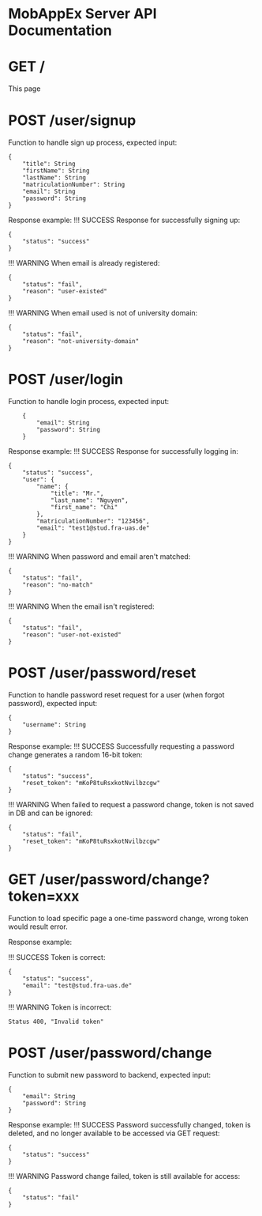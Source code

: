 # **MobAppEx Server API Documentation**


GET /
=========
This page

POST /user/signup
=========
Function to handle sign up process, expected input:
~~~~
{
    "title": String 
    "firstName": String 
    "lastName": String 
    "matriculationNumber": String 
    "email": String 
    "password": String 
}
~~~~

Response example:
!!! SUCCESS
    Response for successfully signing up:
~~~~
{
    "status": "success"
}
~~~~

!!! WARNING
    When email is already registered:
~~~~
{
    "status": "fail",
    "reason": "user-existed"
}
~~~~

!!! WARNING
    When email used is not of university domain:
~~~~
{
    "status": "fail",
    "reason": "not-university-domain"
}
~~~~

POST /user/login
=========
Function to handle login process, expected input:
~~~~
    {
		"email": String
		"password": String
    }
~~~~

Response example: 
!!! SUCCESS
    Response for successfully logging in:
~~~~
{
    "status": "success",
    "user": {
        "name": {
            "title": "Mr.",
            "last_name": "Nguyen",
            "first_name": "Chi"
        },
        "matriculationNumber": "123456",
        "email": "test1@stud.fra-uas.de"
    }
}
~~~~
!!! WARNING
    When password and email aren't matched:
~~~~
{
    "status": "fail",
    "reason": "no-match"
}
~~~~
!!! WARNING
    When the email isn't registered:
~~~~
{
    "status": "fail",
    "reason": "user-not-existed"
}
~~~~
POST /user/password/reset
=========
Function to handle password reset request for a user (when forgot password), expected input:
~~~~
{
    "username": String
}
~~~~

Response example:
!!! SUCCESS
    Successfully requesting a password change generates a random 16-bit token:
~~~~
{
	"status": "success",
	"reset_token": "mKoP8tuRsxkotNvilbzcgw"
}
~~~~

!!! WARNING
    When failed to request a password change, token is not saved in DB and can be ignored:
~~~~
{
	"status": "fail",
	"reset_token": "mKoP8tuRsxkotNvilbzcgw"
}
~~~~
GET /user/password/change?token=xxx
=========
Function to load specific page a one-time password change, wrong token would result error.

Response example:

!!! SUCCESS
    Token is correct:	
~~~~
{
    "status": "success",
	"email": "test@stud.fra-uas.de"
}
~~~~

!!! WARNING
    Token is incorrect:
~~~~
Status 400, "Invalid token"
~~~~

POST /user/password/change
=========
Function to submit new password to backend, expected input:
~~~~
{
	"email": String
	"password": String
}
~~~~

Response example:
!!! SUCCESS
    Password successfully changed, token is deleted, and no longer available to be accessed via GET request:
~~~~
{
    "status": "success"
}
~~~~	

!!! WARNING
    Password change failed, token is still available for access:
~~~~
{
    "status": "fail"
}
~~~~


